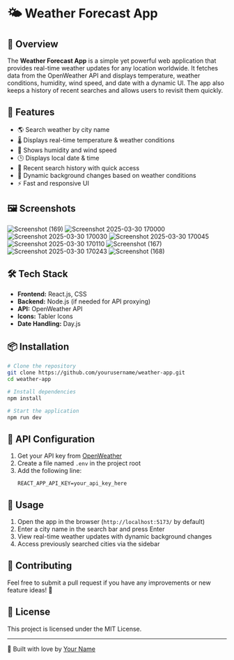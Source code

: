 # 🌤 Weather Forecast App

## 📌 Overview
The **Weather Forecast App** is a simple yet powerful web application that provides real-time weather updates for any location worldwide. It fetches data from the OpenWeather API and displays temperature, weather conditions, humidity, wind speed, and date with a dynamic UI. The app also keeps a history of recent searches and allows users to revisit them quickly.

## 🚀 Features
- 🌎 Search weather by city name
- 🌡 Displays real-time temperature & weather conditions
- 💨 Shows humidity and wind speed
- 🕒 Displays local date & time
- 📜 Recent search history with quick access
- 🎨 Dynamic background changes based on weather conditions
- ⚡ Fast and responsive UI

## 🖼 Screenshots
![Screenshot (169)](https://github.com/user-attachments/assets/2741d180-3c8f-49ca-bf1d-d1ef2dddeead)
![Screenshot 2025-03-30 170000](https://github.com/user-attachments/assets/3dd7c5d0-1cac-4d26-a617-d587132b581b)
![Screenshot 2025-03-30 170030](https://github.com/user-attachments/assets/923ada64-4db4-45af-ab45-3c0a92f20f32)
![Screenshot 2025-03-30 170045](https://github.com/user-attachments/assets/8a968b69-62f1-4dce-a3a9-c2a418bd0ad4)
![Screenshot 2025-03-30 170110](https://github.com/user-attachments/assets/3632ef40-ec6d-481c-83d4-13ff3025b0cb)
![Screenshot (167)](https://github.com/user-attachments/assets/004fd796-e58f-49f1-82c2-f3f63ba258fd)
![Screenshot 2025-03-30 170243](https://github.com/user-attachments/assets/5020ab5c-8907-4d9e-b90f-856b159c9147)
![Screenshot (168)](https://github.com/user-attachments/assets/1e4a9780-b0fc-456f-a98c-c06bd9602bfa)

## 🛠 Tech Stack
- **Frontend:** React.js, CSS
- **Backend:** Node.js (if needed for API proxying)
- **API:** OpenWeather API
- **Icons:** Tabler Icons
- **Date Handling:** Day.js

## 📦 Installation
```sh
# Clone the repository
git clone https://github.com/yourusername/weather-app.git
cd weather-app

# Install dependencies
npm install

# Start the application
npm run dev
```

## 🔑 API Configuration
1. Get your API key from [OpenWeather](https://openweathermap.org/)
2. Create a file named `.env` in the project root
3. Add the following line:
   ```env
   REACT_APP_API_KEY=your_api_key_here
   ```

## 📌 Usage
1. Open the app in the browser (`http://localhost:5173/` by default)
2. Enter a city name in the search bar and press Enter
3. View real-time weather updates with dynamic background changes
4. Access previously searched cities via the sidebar

## 🤝 Contributing
Feel free to submit a pull request if you have any improvements or new feature ideas! 🚀

## 📜 License
This project is licensed under the MIT License.

---
💙 Built with love by [Your Name](https://github.com/yourusername)

